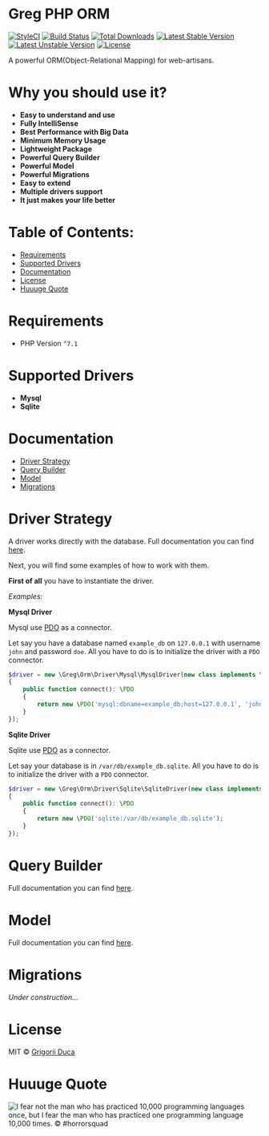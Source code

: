 # Greg PHP ORM

[![StyleCI](https://styleci.io/repos/66441719/shield?style=flat)](https://styleci.io/repos/66441719)
[![Build Status](https://travis-ci.org/greg-md/php-orm.svg)](https://travis-ci.org/greg-md/php-orm)
[![Total Downloads](https://poser.pugx.org/greg-md/php-orm/d/total.svg)](https://packagist.org/packages/greg-md/php-orm)
[![Latest Stable Version](https://poser.pugx.org/greg-md/php-orm/v/stable.svg)](https://packagist.org/packages/greg-md/php-orm)
[![Latest Unstable Version](https://poser.pugx.org/greg-md/php-orm/v/unstable.svg)](https://packagist.org/packages/greg-md/php-orm)
[![License](https://poser.pugx.org/greg-md/php-orm/license.svg)](https://packagist.org/packages/greg-md/php-orm)

A powerful ORM(Object-Relational Mapping) for web-artisans.

# Why you should use it?

* **Easy to understand and use**
* **Fully IntelliSense**
* **Best Performance with Big Data**
* **Minimum Memory Usage**
* **Lightweight Package**
* **Powerful Query Builder**
* **Powerful Model**
* **Powerful Migrations**
* **Easy to extend**
* **Multiple drivers support**
* **It just makes your life better**

# Table of Contents:

* [Requirements](#requirements)
* [Supported Drivers](#supported-drivers)
* [Documentation](#documentation)
* [License](#license)
* [Huuuge Quote](#huuuge-quote)

# Requirements

* PHP Version `^7.1`

# Supported Drivers

- **Mysql**
- **Sqlite**

# Documentation

* [Driver Strategy](#driver-strategy)
* [Query Builder](#query-builder)
* [Model](#model)
* [Migrations](#migrations)

# Driver Strategy

A driver works directly with the database. Full documentation you can find [here](docs/DriverStrategy.md).

Next, you will find some examples of how to work with them.

**First of all** you have to instantiate the driver.

_Examples:_

**Mysql Driver**

Mysql use [PDO](http://php.net/manual/en/class.pdo.php) as a connector.

Let say you have a database named `example_db` on `127.0.0.1` with username `john` and password `doe`.
All you have to do is to initialize the driver with a `PDO` connector.

```php
$driver = new \Greg\Orm\Driver\Mysql\MysqlDriver(new class implements \Greg\Orm\Driver\PdoConnectorStrategy
{
    public function connect(): \PDO
    {
        return new \PDO('mysql:dbname=example_db;host=127.0.0.1', 'john', 'doe');
    }
});
```

**Sqlite Driver**

Sqlite use [PDO](http://php.net/manual/en/class.pdo.php) as a connector.

Let say your database is in `/var/db/example_db.sqlite`.
All you have to do is to initialize the driver with a `PDO` connector.

```php
$driver = new \Greg\Orm\Driver\Sqlite\SqliteDriver(new class implements \Greg\Orm\Driver\PdoConnectorStrategy
{
    public function connect(): \PDO
    {
        return new \PDO('sqlite:/var/db/example_db.sqlite');
    }
});
```

# Query Builder

Full documentation you can find [here](docs/QueryBuilder.md).

# Model

Full documentation you can find [here](docs/Model.md).

# Migrations

_Under construction..._

# License

MIT © [Grigorii Duca](http://greg.md)

# Huuuge Quote

![I fear not the man who has practiced 10,000 programming languages once, but I fear the man who has practiced one programming language 10,000 times. &copy; #horrorsquad](http://greg.md/huuuge-quote-fb.jpg)

